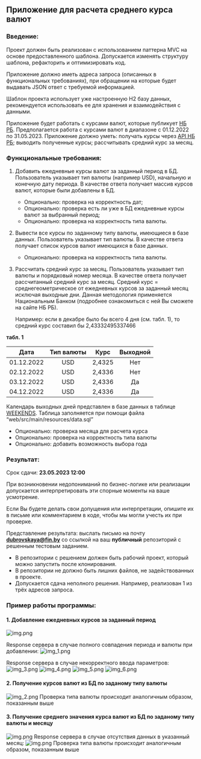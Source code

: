 ## Приложение для расчета среднего курса валют

### Введение:
Проект должен быть реализован с использованием паттерна MVC на основе предоставленного шаблона. Допускается изменять структуру шаблона, рефакторить и оптимизировать код.

Приложение должно иметь адреса запроса (описанных в функциональных требованиях), при обращении на которые будет выдавать JSON ответ с требуемой информацией.

Шаблон проекта использует уже настроенную H2 базу данных, рекомендуется использовать ее для хранения и взаимодействия с данными.

Приложение будет работать с курсами валют, которые публикует [НБ РБ](https://www.nbrb.by/statistics/rates/ratesdaily). 
Предполагается работа с курсами валют в диапазоне с 01.12.2022 по 31.05.2023. Приложение должно уметь: получать курсы через [API НБ РБ](https://www.nbrb.by/apihelp/exrates); выводить полученные курсы; рассчитывать средний курс за месяц.
### Функциональные требования:
1. Добавить ежедневные курсы валют за заданный период в БД. Пользователь указывает тип валюты (например USD), начальную и конечную дату периода. В качестве ответа получает массив курсов валют, которые были добавлены в БД.
   - Опционально: проверка на корректность дат;
   - Опционально: проверка есть ли уже в БД ежедневные курсы валют за выбранный период;
   - Опционально: проверка на корректность типа валюты.
3. Вывести все курсы по заданному типу валюты, имеющиеся в базе данных. Пользователь указывает тип валюты. В качестве ответа получает список курсов валют имеющихся в базе данных.
   - Опционально: проверка на корректность типа валюты.
4. Рассчитать средний курс за месяц. Пользователь указывает тип валюты и порядковый номер месяца. В качестве ответа получает рассчитанный средний курс за месяц.
      Средний курс = среднегеометрическое от ежедневных курсов за заданный месяц исключая выходные дни. Данная методология применяется Национальным Банком (подробнее ознакомиться с ней Вы сможете на сайте НБ РБ).

      Например: если в декабре было бы всего 4 дня (см. табл. 1), то средний курс составил бы 2,43332495337466
     
**табл. 1**

| Дата | Тип валюты | Курс | Выходной |
|:----------:|:----------:|:-------------:|:-----------------:|
| 01.12.2022 | USD | 2,4325 | Нет|
| 02.12.2022 | USD | 2,4336 |Нет|
| 03.12.2022 | USD | 2,4336 |Да |
| 04.12.2022 | USD | 2,4336 |Да |

Календарь выходных дней представлен в базе данных в таблице [WEEKENDS](https://github.com/amelenas/rpa_internship_2023/blob/master/web/src/main/resources/data.sql). Таблица заполняется при помощи файла “web/src/main/resources/data.sql”
 - Опционально: проверка месяца для расчета курса
 - Опционально: проверка на корректность типа валюты
 - Опционально: добавить возможность выбора года

### Результат:
Срок сдачи: **23.05.2023 12:00**

При возникновении недопониманий по бизнес-логике или реализации допускается интерпретировать эти спорные моменты на ваше усмотрение.

Если Вы будете делать свои допущения или интерпретации, опишите их в письме или комментарием в коде, чтобы мы могли учесть их при проверке.

Представление результата: выслать письмо на почту **dubrovskaya@fin.by** со ссылкой на ваш **публичный** репозиторий с решенным тестовым заданием.
- В репозитории с решением должен быть рабочий проект, который можно запустить после клонирования.
- В репозитории не должно быть лишних файлов, не задействованных в проекте.
- Допускается сдача неполного решения. Например, реализован 1 из трёх адресов запроса.


### Пример работы программы:

#### 1. Добавление ежедневных курсов за заданный период
![img.png](readmepictures/img.png)

Response сервера в случае полного совпадения периода и валюты при добавлении:
![img_1.png](readmepictures/img_1.png)

Response сервера в случае некорректного ввода параметров:
![img_3.png](readmepictures/img_3.png)
![img_4.png](readmepictures/img_4.png)
![img_5.png](readmepictures/img_5.png)
![img_6.png](readmepictures/img_6.png)

#### 2. Получение курсов валют из БД по заданому типу валюты
![img_2.png](readmepictures/img_2.png)
Проверка типа валюты происходит аналогичным образом, показанным выше

#### 3. Получение среднего значения курса валют из БД по заданому типу валюты и месяцу
![img.png](readmepictures/img_7.png)
Response сервера в случае отсутствия данных в указанный месяц:
![img.png](readmepictures/img_8.png)
Проверка типа валюты происходит аналогичным образом, показанным выше